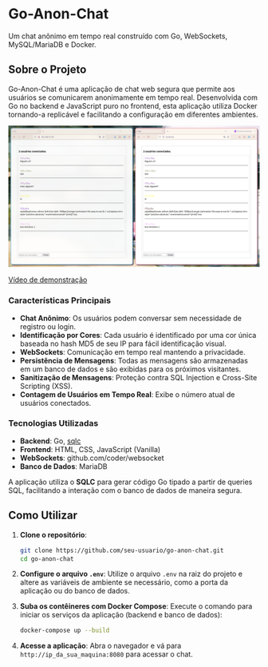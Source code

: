 # Go-Anon-Chat

Um chat anônimo em tempo real construído com Go, WebSockets, MySQL/MariaDB e Docker.

## Sobre o Projeto

Go-Anon-Chat é uma aplicação de chat web segura que permite aos usuários se comunicarem anonimamente em tempo real. Desenvolvida com Go no backend e JavaScript puro no frontend, esta aplicação utiliza Docker tornando-a replicável e facilitando a configuração em diferentes ambientes.

![Demo](demo.png)

[Vídeo de demonstração](demo.mp4)

### Características Principais

- **Chat Anônimo**: Os usuários podem conversar sem necessidade de registro ou login.
- **Identificação por Cores**: Cada usuário é identificado por uma cor única baseada no hash MD5 de seu IP para fácil identificação visual.
- **WebSockets**: Comunicação em tempo real mantendo a privacidade.
- **Persistência de Mensagens**: Todas as mensagens são armazenadas em um banco de dados e são exibidas para os próximos visitantes.
- **Sanitização de Mensagens**: Proteção contra SQL Injection e Cross-Site Scripting (XSS).
- **Contagem de Usuários em Tempo Real**: Exibe o número atual de usuários conectados.

### Tecnologias Utilizadas

- **Backend**: Go, [sqlc](https://sqlc.dev/)
- **Frontend**: HTML, CSS, JavaScript (Vanilla)
- **WebSockets**: github.com/coder/websocket
- **Banco de Dados**: MariaDB

A aplicação utiliza o **SQLC** para gerar código Go tipado a partir de queries SQL, facilitando a interação com o banco de dados de maneira segura.

## Como Utilizar

1. **Clone o repositório**:
   ```sh
   git clone https://github.com/seu-usuario/go-anon-chat.git
   cd go-anon-chat
   ```

2. **Configure o arquivo ```.env```**:
   Utilize o arquivo ```.env``` na raiz do projeto e altere as variáveis de ambiente se necessário, como a porta da aplicação ou do banco de dados.
   
5. **Suba os contêineres com Docker Compose**:
   Execute o comando para iniciar os serviços da aplicação (backend e banco de dados):
   ```sh
   docker-compose up --build
   ```
   
6. **Acesse a aplicação**: Abra o navegador e vá para ```http://ip_da_sua_maquina:8080``` para acessar o chat.
